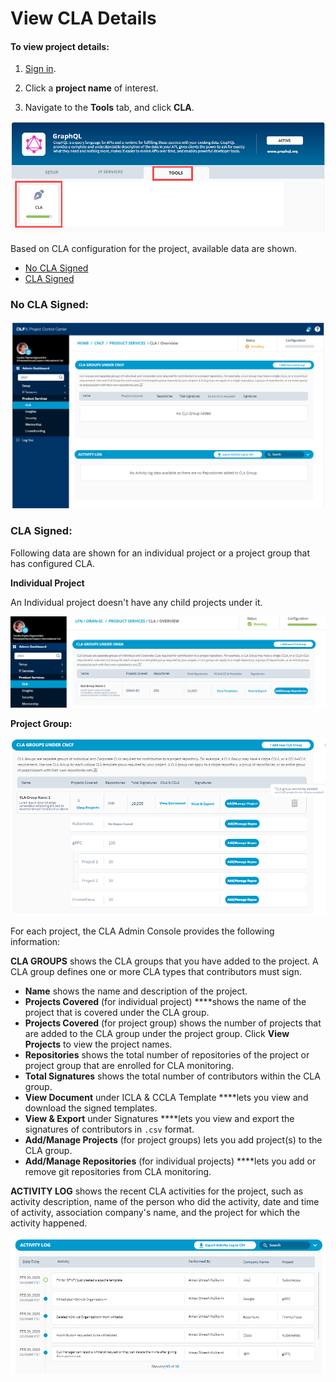 # View CLA Details

#### To view project details:

1. [Sign in](sign-in-to-project-console.md).

2. Click a **project name** of interest.

3. Navigate to the **Tools** tab, and click **CLA**.

![Tools](../../../.gitbook/assets/tools-tab.png)

Based on CLA configuration for the project, available data are shown.

* [No CLA Signed](view-cla-details.md#no-cla-signed)
* [CLA Signed](view-cla-details.md#cla-signed)

### No CLA Signed:

![No CLA Signed](../../../.gitbook/assets/no-cla-signed.png)

### CLA Signed:

Following data are shown for an individual project or a project group that has configured CLA.

**Individual Project**

An Individual project doesn't have any child projects under it.

![](../../../.gitbook/assets/cla-signed.png)

**Project Group:**

![](../../../.gitbook/assets/cla-group-details-for-project-group.png)

For each project, the CLA Admin Console provides the following information:

**CLA GROUPS** shows the CLA groups that you have added to the project. A CLA group defines one or more CLA types that contributors must sign.

* **Name** shows the name and description of the project.
* **Projects Covered** \(for individual project\) ****shows the name of the project that is covered under the CLA group.
* **Projects Covered** \(for project group\) shows the number of projects that are added to the CLA group under the project group. Click **View Projects** to view the project names.
* **Repositories** shows the total number of repositories of the project or project group that are enrolled for CLA monitoring.
* **Total Signatures** shows the total number of contributors within the CLA group.
* **View Document** under ICLA & CCLA Template ****lets you view and download the signed templates.
* **View & Export** under Signatures ****lets you view and export the signatures of contributors in `.csv` format.
* **Add/Manage Projects** \(for project groups\) lets you add project\(s\) to the CLA group.
* **Add/Manage Repositories** \(for individual projects\) ****lets you add or remove git repositories from CLA monitoring.

**ACTIVITY LOG** shows the recent CLA activities for the project, such as activity description, name of the person who did the activity, date and time of activity, association company's name, and the project for which the activity happened.  

![](../../../.gitbook/assets/activity-log.png)

 

